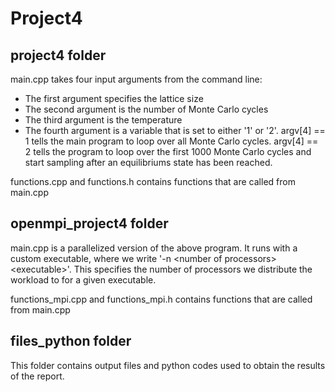 # Project4

## project4 folder

main.cpp takes four input arguments from the command line: 
- The first argument specifies the lattice size
- The second argument is the number of Monte Carlo cycles 
- The third argument is the temperature 
- The fourth argument is a variable that is set to either '1' or '2'. argv[4] == 1 tells the main program to loop over all Monte Carlo cycles. argv[4] == 2 tells the program to loop over the first 1000 Monte Carlo cycles and start sampling after an equilibriums state has been reached.

functions.cpp and functions.h contains functions that are called from main.cpp


## openmpi_project4 folder

main.cpp is a parallelized version of the above program. It runs with a custom executable, where we write '-n \<number of processors\> \<executable\>'. This specifies the number of processors we distribute the workload to for a given executable. 

functions_mpi.cpp and functions_mpi.h contains functions that are called from main.cpp


## files_python folder

This folder contains output files and python codes used to obtain the results of the report. 
